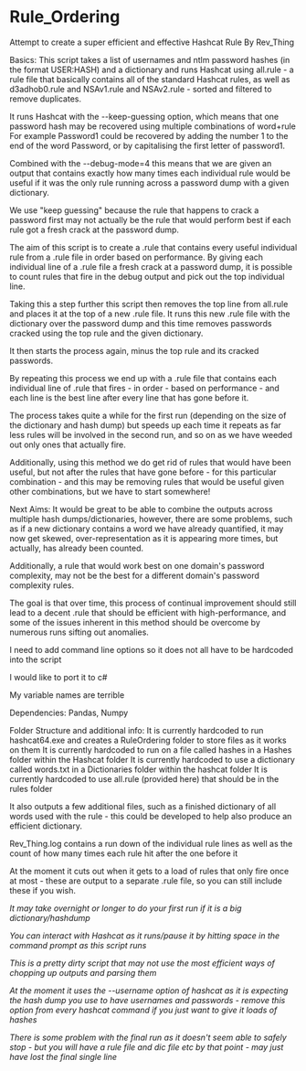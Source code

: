 # Rule_Ordering
Attempt to create a super efficient and effective Hashcat Rule
By Rev_Thing

Basics: This script takes a list of usernames and ntlm password hashes (in the format USER:HASH) and a dictionary and runs Hashcat using all.rule - a rule file that basically contains all of the standard Hashcat rules, as well as d3adhob0.rule and NSAv1.rule and NSAv2.rule - sorted and filtered to remove duplicates.

It runs Hashcat with the --keep-guessing option, which means that one password hash may be recovered using multiple combinations of word+rule
For example Password1 could be recovered by adding the number 1 to the end of the word Password, or by capitalising the first letter of password1.

Combined with the --debug-mode=4 this means that we are given an output that contains exactly how many times each individual rule would be useful if it was the only rule running across a password dump with a given dictionary.

We use "keep guessing" because the rule that happens to crack a password first may not actually be the rule that would perform best if each rule got a fresh crack at the password dump.

The aim of this script is to create a .rule that contains every useful individual rule from a .rule file in order based on performance. By giving each individual line of a .rule file a fresh crack at a password dump, it is possible to count rules that fire in the debug output and pick out the top individual line.

Taking this a step further this script then removes the top line from all.rule and places it at the top of a new .rule file. It runs this new .rule file with the dictionary over the password dump and this time removes passwords cracked using the top rule and the given dictionary.

It then starts the process again, minus the top rule and its cracked passwords.

By repeating this process we end up with a .rule file that contains each individual line of .rule that fires - in order - based on performance - and each line is the best line after every line that has gone before it.

The process takes quite a while for the first run (depending on the size of the dictionary and hash dump) but speeds up each time it repeats as far less rules will be involved in the second run, and so on as we have weeded out only ones that actually fire.

Additionally, using this method we do get rid of rules that would have been useful, but not after the rules that have gone before - for this particular combination - and this may be removing rules that would be useful given other combinations, but we have to start somewhere!

Next Aims:
It would be great to be able to combine the outputs across multiple hash dumps/dictionaries, however, there are some problems, such as if a new dictionary contains a word we have already quantified, it may now get skewed, over-representation as it is appearing more times, but actually, has already been counted.

Additionally, a rule that would work best on one domain's password complexity, may not be the best for a different domain's password complexity rules.

The goal is that over time, this process of continual improvement should still lead to a decent .rule that should be efficient with high-performance, and some of the issues inherent in this method should be overcome by numerous runs sifting out anomalies.

I need to add command line options so it does not all have to be hardcoded into the script

I would like to port it to c#

My variable names are terrible


Dependencies:
Pandas, Numpy

Folder Structure and additional info:
It is currently hardcoded to run hashcat64.exe and creates a RuleOrdering folder to store files as it works on them
It is currently hardcoded to run on a file called hashes in a Hashes folder within the Hashcat folder
It is currently hardcoded to use a dictionary called words.txt in a Dictionaries folder within the hashcat folder
It is currently hardcoded to use all.rule (provided here) that should be in the rules folder

It also outputs a few additional files, such as a finished dictionary of all words used with the rule - this could be developed to help also produce an efficient dictionary.

Rev_Thing.log contains a run down of the individual rule lines as well as the count of how many times each rule hit after the one before it

At the moment it cuts out when it gets to a load of rules that only fire once at most - these are output to a separate .rule file, so you can still include these if you wish.

*It may take overnight or longer to do your first run if it is a big dictionary/hashdump*

*You can interact with Hashcat as it runs/pause it by hitting space in the command prompt as this script runs*

*This is a pretty dirty script that may not use the most efficient ways of chopping up outputs and parsing them*

*At the moment it uses the --username option of hashcat as it is expecting the hash dump you use to have usernames and passwords - remove this option from every hashcat command if you just want to give it loads of hashes*

*There is some problem with the final run as it doesn't seem able to safely stop - but you will have a rule file and dic file etc by that point - may just have lost the final single line*
